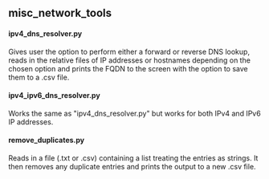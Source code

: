 ## misc_network_tools

#### ipv4_dns_resolver.py

Gives user the option to perform either a forward or reverse DNS lookup, reads in the relative files of IP addresses or hostnames depending on the chosen option and prints the FQDN to the screen with the option to save them to a .csv file.

#### ipv4_ipv6_dns_resolver.py

Works the same as "ipv4_dns_resolver.py" but works for both IPv4 and IPv6 IP addresses.

#### remove_duplicates.py

Reads in a file (.txt or .csv) containing a list treating the entries as strings. It then removes any duplicate entries and prints the output to a new .csv file. 

